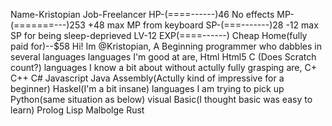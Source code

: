 Name-Kristopian
Job-Freelancer
HP-(====------)46
  No effects
MP-(=======---)253
  +48 max MP from keyboard
SP-(===-------)28
  -12 max SP for being sleep-deprieved
LV-12
  EXP(====------)
Cheap Home(fully paid for)--$58
Hi! Im @Kristopian, A Beginning programmer who dabbles in several languages
  languages I'm good at are,
    Html
    Html5
    C
  (Does Scratch count?)
  languages I know a bit about without actully fully grasping are,
    C+
    C++
    C#
    Javascript
    Java
    Assembly(Actully kind of impressive for a beginner)
    Haskel(I'm a bit insane)
  languages I am trying to pick up
    Python(same situation as below)
    visual Basic(I thought basic was easy to learn)
    Prolog
    Lisp
    Malbolge
    Rust

<!---
Kristopian/Kristopian is a ✨ special ✨ repository because its `README.md` (this file) appears on your GitHub profile.
You can click the Preview link to take a look at your changes.
--->
